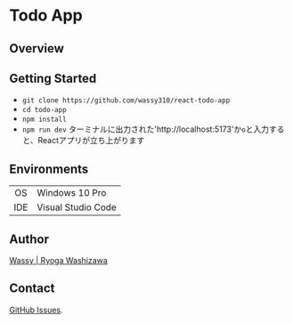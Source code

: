 # Todo App

## Overview

## Getting Started
- `git clone https://github.com/wassy310/react-todo-app`
- `cd todo-app`
- `npm install`
- `npm run dev`
ターミナルに出力された'http://localhost:5173'か`o`と入力すると、Reactアプリが立ち上がります

## Environments
|        |                                        |
|  :-:   | -------------------------------------- |
| OS     | Windows 10 Pro                         |
| IDE    | Visual Studio Code                     |

## Author
[Wassy | Ryoga Washizawa](https://github.com/wassy310)

## Contact
[GitHub Issues](https://github.com/wassy310/react-todo-app/issues).
